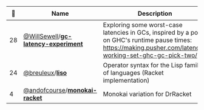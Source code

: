 |:star2: | Name | Description | 🌍|
|---|---|---|---|
|28|[@WillSewell](https://github.com/WillSewell)/[**gc-latency-experiment**](https://github.com/WillSewell/gc-latency-experiment)|Exploring some worst-case latencies in GCs, inspired by a post on GHC's runtime pause times: https://making.pusher.com/latency-working-set-ghc-gc-pick-two/||
|24|[@breuleux](https://github.com/breuleux)/[**liso**](https://github.com/breuleux/liso)|Operator syntax for the Lisp family of languages (Racket implementation)||
|4|[@andofcourse](https://github.com/andofcourse)/[**monokai-racket**](https://github.com/andofcourse/monokai-racket)|Monokai variation for DrRacket||

